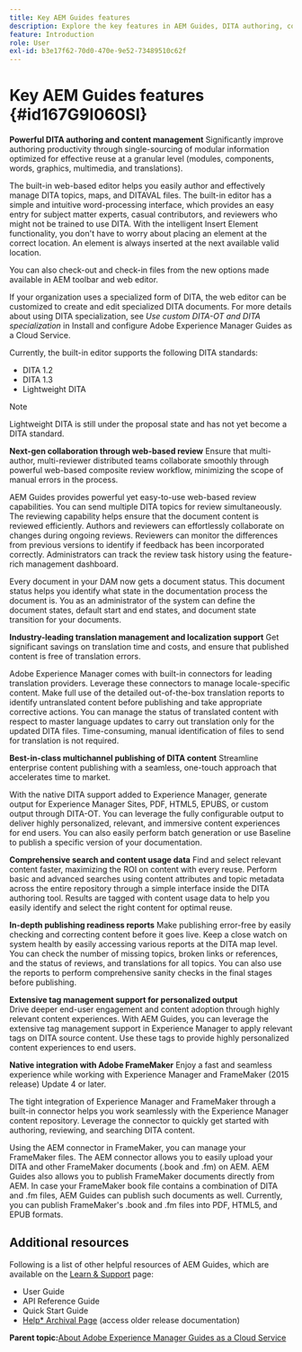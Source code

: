 ```yaml
---
title: Key AEM Guides features
description: Explore the key features in AEM Guides, DITA authoring, content management, web-based review, translation, localization, multichannel publishing, and integration of FrameMaker.
feature: Introduction
role: User
exl-id: b3e17f62-70d0-470e-9e52-73489510c62f
---
```

# Key AEM Guides features {#id167G9I060SI}

**Powerful DITA authoring and content management**
Significantly improve authoring productivity through single-sourcing of modular information optimized for effective reuse at a granular level \(modules, components, words, graphics, multimedia, and translations\).

The built-in web-based editor helps you easily author and effectively manage DITA topics, maps, and DITAVAL files. The built-in editor has a simple and intuitive word-processing interface, which provides an easy entry for subject matter experts, casual contributors, and reviewers who might not be trained to use DITA. With the intelligent Insert Element functionality, you don't have to worry about placing an element at the correct location. An element is always inserted at the next available valid location.

You can also check-out and check-in files from the new options made available in AEM toolbar and web editor.

If your organization uses a specialized form of DITA, the web editor can be customized to create and edit specialized DITA documents. For more details about using DITA specialization, see *Use custom DITA-OT and DITA specialization* in Install and configure Adobe Experience Manager Guides as a Cloud Service.

Currently, the built-in editor supports the following DITA standards:

* DITA 1.2
* DITA 1.3
* Lightweight DITA


>[!NOTE]
>
> Lightweight DITA is still under the proposal state and has not yet become a DITA standard.

**Next-gen collaboration through web-based review**
Ensure that multi-author, multi-reviewer distributed teams collaborate smoothly through powerful web-based composite review workflow, minimizing the scope of manual errors in the process.

AEM Guides provides powerful yet easy-to-use web-based review capabilities. You can send multiple DITA topics for review simultaneously. The reviewing capability helps ensure that the document content is reviewed efficiently. Authors and reviewers can effortlessly collaborate on changes during ongoing reviews. Reviewers can monitor the differences from previous versions to identify if feedback has been incorporated correctly. Administrators can track the review task history using the feature-rich management dashboard.

Every document in your DAM now gets a document status. This document status helps you identify what state in the documentation process the document is. You as an administrator of the system can define the document states, default start and end states, and document state transition for your documents.

**Industry-leading translation management and localization support**
Get significant savings on translation time and costs, and ensure that published content is free of translation errors.

Adobe Experience Manager comes with built-in connectors for leading translation providers. Leverage these connectors to manage locale-specific content. Make full use of the detailed out-of-the-box translation reports to identify untranslated content before publishing and take appropriate corrective actions. You can manage the status of translated content with respect to master language updates to carry out translation only for the updated DITA files. Time-consuming, manual identification of files to send for translation is not required.

**Best-in-class multichannel publishing of DITA content**
Streamline enterprise content publishing with a seamless, one-touch approach that accelerates time to market.

With the native DITA support added to Experience Manager, generate output for Experience Manager Sites, PDF, HTML5, EPUBS, or custom output through DITA-OT. You can leverage the fully configurable output to deliver highly personalized, relevant, and immersive content experiences for end users. You can also easily perform batch generation or use Baseline to publish a specific version of your documentation.

**Comprehensive search and content usage data**
Find and select relevant content faster, maximizing the ROI on content with every reuse. Perform basic and advanced searches using content attributes and topic metadata across the entire repository through a simple interface inside the DITA authoring tool. Results are tagged with content usage data to help you easily identify and select the right content for optimal reuse.

**In-depth publishing readiness reports**
Make publishing error-free by easily checking and correcting content before it goes live. Keep a close watch on system health by easily accessing various reports at the DITA map level. You can check the number of missing topics, broken links or references, and the status of reviews, and translations for all topics. You can also use the reports to perform comprehensive sanity checks in the final stages before publishing.

**Extensive tag management support for personalized output**   
Drive deeper end-user engagement and content adoption through highly relevant content experiences. With AEM Guides, you can leverage the extensive tag management support in Experience Manager to apply relevant tags on DITA source content. Use these tags to provide highly personalized content experiences to end users.

**Native integration with Adobe FrameMaker**
Enjoy a fast and seamless experience while working with Experience Manager and FrameMaker (2015 release) Update 4 or later.

The tight integration of Experience Manager and FrameMaker through a built-in connector helps you work seamlessly with the Experience Manager content repository. Leverage the connector to quickly get started with authoring, reviewing, and searching DITA content.

Using the AEM connector in FrameMaker, you can manage your FrameMaker files. The AEM connector allows you to easily upload your DITA and other FrameMaker documents (.book and .fm) on AEM. AEM Guides also allows you to publish FrameMaker documents directly from AEM. In case your FrameMaker book file contains a combination of DITA and .fm files, AEM Guides can publish such documents as well. Currently, you can publish FrameMaker's .book and .fm files into PDF, HTML5, and EPUB formats.

## Additional resources

Following is a list of other helpful resources of AEM Guides, which are available on the [Learn & Support](https://helpx.adobe.com/support/xml-documentation-for-experience-manager.html) page:

* User Guide
* API Reference Guide
* Quick Start Guide
* [Help* Archival Page](https://helpx.adobe.com/xml-documentation-for-experience-manager/archive.html) (access older release documentation)

**Parent topic:**[About Adobe Experience Manager Guides as a Cloud Service](../user-guide/intro-legacy.md)

